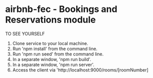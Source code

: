 # airbnb-fec - Bookings and Reservations module

TO SEE YOURSELF
1. Clone service to your local machine.
2. Run 'npm install' from the command line.
3. Run 'npm run seed' from the command line.
4. In a separate window, 'npm run build'.
5. In a separate window, 'npm run server'.
6. Access the client via 'http://localhost:9000/rooms/[roomNumber]
